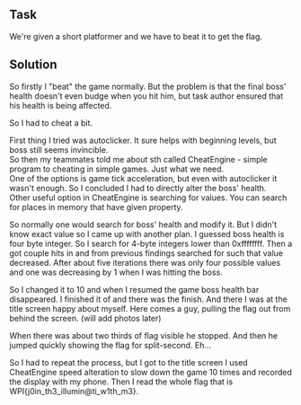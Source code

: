 ## Task

We're given a short platformer and we have to beat it to get the flag.

## Solution

So firstly I "beat" the game normally. But the problem is that the final boss' health doesn't even budge when you hit him, but task author ensured that his health is being affected.

So I had to cheat a bit.

First thing I tried was autoclicker. It sure helps with beginning levels, but boss still seems invincible. <br>
So then my teammates told me about sth called CheatEngine - simple program to cheating in simple games. Just what we need. <br>
One of the options is game tick acceleration, but even with autoclicker it wasn't enough. So I concluded I had to directly alter the boss' health. <br>
Other useful option in CheatEngine is searching for values. You can search for places in memory that have given property.

So normally one would search for boss' health and modify it. But I didn't know exact value so I came up with another plan. I guessed boss health is four byte integer. So I search for 4-byte integers lower than 0xffffffff. Then a got couple hits in and from previous findings searched for such that value decreased. After about five iterations there was only four possible values and one was decreasing by 1 when I was hitting the boss. 

So I changed it to 10 and when I resumed the game boss health bar disappeared. I finished it of and there was the finish. And there I was at the title screen happy about myself. Here comes a guy, pulling the flag out from behind the screen.
(will add photos later) <br>

When there was about two thirds of flag visible he stopped. And then he jumped quickly showing the flag for split-second. Eh...

So I had to repeat the process, but I got to the title screen I used CheatEngine speed alteration to slow down the game 10 times and recorded the display with my phone. Then I read the whole flag that is WPI{j0in_th3_illumin@ti_w1th_m3}.
